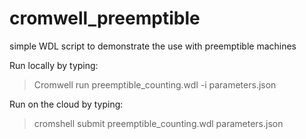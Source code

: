 # cromwell_preemptible

simple WDL script to demonstrate the use with preemptible machines

Run locally by typing:

> Cromwell run preemptible_counting.wdl -i parameters.json 

Run on the cloud by typing:

> cromshell submit preemptible_counting.wdl parameters.json 
